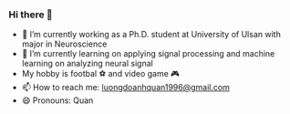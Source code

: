 ### Hi there 👋

- 🔭 I’m currently working as a Ph.D. student at University of Ulsan with major in Neuroscience
- 🌱 I’m currently learning on applying signal processing and machine learning on analyzing neural signal
- My hobby is footbal ⚽ and video game 🎮
- 📫 How to reach me: luongdoanhquan1996@gmail.com
- 😄 Pronouns: Quan
